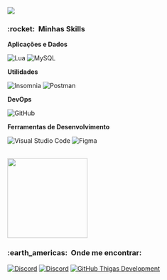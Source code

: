 ![](https://komarev.com/ghpvc/?username=ThigasDevlopment&color=006bed)

<h3> :rocket: &nbsp;Minhas Skills </h3>

**Aplicações e Dados**

  ![Lua](https://img.shields.io/badge/-LUA-333333?style=flat&logo=lua)
  ![MySQL](https://img.shields.io/badge/-MySQL-333333?style=flat&logo=mysql)
  

**Utilidades**

  ![Insomnia](https://img.shields.io/badge/-Insomnia-333333?style=flat&logo=insomnia)
  ![Postman](https://img.shields.io/badge/-Postman-333333?style=flat&logo=postman)

**DevOps**

  ![GitHub](https://img.shields.io/badge/-GitHub-333333?style=flat&logo=github)

**Ferramentas de Desenvolvimento**

  ![Visual Studio Code](https://img.shields.io/badge/-Visual%20Studio%20Code-333333?style=flat&logo=visual-studio-code&logoColor=007ACC)
  ![Figma](https://img.shields.io/badge/-Figma-333333?style=flat&logo=figma&logoColor=007ACC)

<br/>

<a href="https://github.com/ThigasDevelopment">
  <img height="180em" src="https://github-readme-stats.vercel.app/api?username=ThigasDevelopment&theme=dracula&show_icons=true" />
</a>

<br/>

<h3> :earth_americas: &nbsp;Onde me encontrar: </h3> 

[![Discord](https://img.shields.io/discord/730446040997691493?color=%238109d6&label=🛠️%20Infinity%20Community)](https://discord.gg/duhj5WsKuu)
[![Discord](https://img.shields.io/discord/1141441934896930958?color=%238109d6&label=🔮%20Dynamic%20Resources)](http://discord.gg/F7Ecft6WzK)
[![GitHub Thigas Development]( https://img.shields.io/github/followers/ThigasDevelopment?label=follow&style=social)](https://github.com/ThigasDevelopment)
